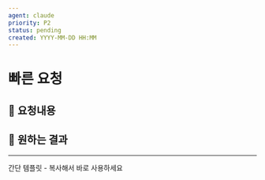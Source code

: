 ```yaml
---
agent: claude
priority: P2
status: pending
created: YYYY-MM-DD HH:MM
---
```


# 빠른 요청

## 💬 요청내용


## 🎯 원하는 결과


---
간단 템플릿 - 복사해서 바로 사용하세요